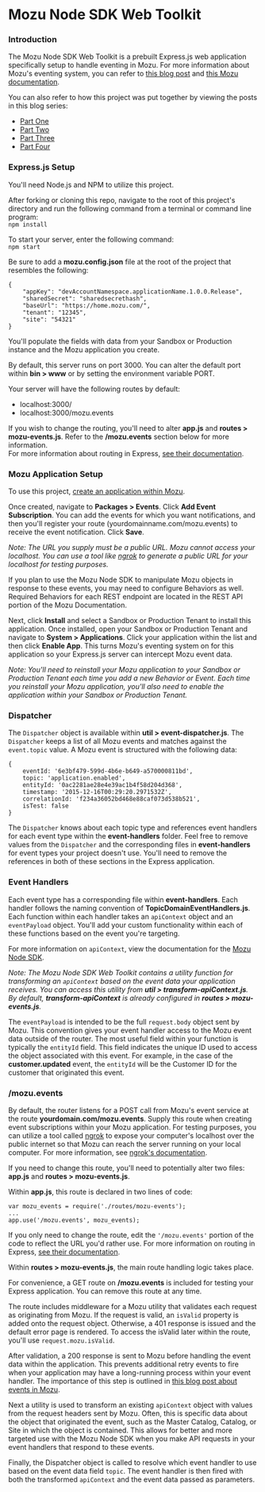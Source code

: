 # Mozu Node SDK Web Toolkit
### Introduction
The Mozu Node SDK Web Toolkit is a prebuilt Express.js web application specifically setup to handle eventing in Mozu. For more information about Mozu's eventing system, you can refer to [this blog post](https://www.mozu.com/blog/best-practices-for-handling-mozu-event-notifications/) and [this Mozu documentation](https://www.mozu.com/docs/developer/applications/event-subscription.htm).

You can also refer to how this project was put together by viewing the posts in this blog series:
  +  [Part One](https://www.mozu.com/blog/use-express-js-and-the-mozu-node-sdk-to-capture-and-work-with-mozu-events-part-one/)
  +  [Part Two](https://www.mozu.com/blog/use-express-js-and-the-mozu-node-sdk-to-capture-and-work-with-mozu-events-part-two/)
  +  [Part Three](https://www.mozu.com/blog/use-express-js-and-the-mozu-node-sdk-to-capture-and-work-with-mozu-events-part-three/)
  +  [Part Four](https://www.mozu.com/blog/use-express.js-and-the-mozu-node-sdk-part-four/)

### Express.js Setup
You'll need Node.js and NPM to utilize this project.

After forking or cloning this repo, navigate to the root of this project's directory and run the following command from a terminal or command line program:  
`npm install`

To start your server, enter the following command:  
`npm start`

Be sure to add a **mozu.config.json** file at the root of the project that resembles the following:

    {
        "appKey": "devAccountNamespace.applicationName.1.0.0.Release",
        "sharedSecret": "sharedsecrethash",
        "baseUrl": "https://home.mozu.com/",
        "tenant": "12345",
        "site": "54321"
    }

You'll populate the fields with data from your Sandbox or Production instance and the Mozu application you create.

By default, this server runs on port 3000. You can alter the default port within **bin > www** or by setting the environment variable PORT.

Your server will have the following routes by default:  
- localhost:3000/  
- localhost:3000/mozu.events

If you wish to change the routing, you'll need to alter **app.js** and **routes > mozu-events.js**. Refer to the **/mozu.events** section below for more information.  
For more information about routing in Express, [see their documentation](http://expressjs.com/en/guide/routing.html).

### Mozu Application Setup
To use this project, [create an application within Mozu](https://www.mozu.com/docs/developer/applications/quickstart.htm).

Once created, navigate to **Packages > Events**. Click **Add Event Subscription**. You can add the events for which you want notifications, and then you'll register your route (yourdomainname.com/mozu.events) to receive the event notification. Click **Save**.

*Note: The URL you supply must be a public URL. Mozu cannot access your localhost. You can use a tool like [ngrok](https://ngrok.com/) to generate a public URL for your localhost for testing purposes.* 

If you plan to use the Mozu Node SDK to manipulate Mozu objects in response to these events, you may need to configure Behaviors as well. Required Behaviors for each REST endpoint are located in the REST API portion of the Mozu Documentation.

Next, click **Install** and select a Sandbox or Production Tenant to install this application. Once installed, open your Sandbox or Production Tenant and navigate to **System > Applications**. Click your application within the list and then click **Enable App**. This turns Mozu's eventing system on for this application so your Express.js server can intercept Mozu event data.

*Note: You'll need to reinstall your Mozu application to your Sandbox or Production Tenant each time you add a new Behavior or Event. Each time you reinstall your Mozu application, you'll also need to enable the application within your Sandbox or Production Tenant.*

### Dispatcher
The `Dispatcher` object is available within **util > event-dispatcher.js**. The `Dispatcher` keeps a list of all Mozu events and matches against the `event.topic` value. A Mozu event is structured with the following data:

    { 
        eventId: '6e3bf479-599d-4b6e-b649-a570000811bd',
        topic: 'application.enabled',
        entityId: '0ac2281ae28e4e39ac1b4f58d204d368',
        timestamp: '2015-12-16T00:29:20.2971532Z',
        correlationId: 'f234a36052bd468e88caf073d538b521',
        isTest: false 
    }

The `Dispatcher` knows about each topic type and references event handlers for each event type within the **event-handlers** folder. Feel free to remove values from the `Dispatcher` and the corresponding files in **event-handlers** for event types your project doesn't use. You'll need to remove the references in both of these sections in the Express application.

### Event Handlers
Each event type has a corresponding file within **event-handlers**. Each handler follows the naming convention of **TopicDomainEventHandlers.js**. Each function within each handler takes an `apiContext` object and an `eventPayload` object. You'll add your custom functionality within each of these functions based on the event you're targeting. 

For more information on `apiContext`, view the documentation for the [Mozu Node SDK](https://github.com/Mozu/mozu-node-sdk).

*Note: The Mozu Node SDK Web Toolkit contains a utility function for transforming an `apiContext` based on the event data your application receives. You can access this utility from **util > transform-apiContext.js**. By default, **transform-apiContext** is already configured in **routes > mozu-events.js**.*

The `eventPayload` is intended to be the full `request.body` object sent by Mozu. This convention gives your event handler access to the Mozu event data outside of the router. The most useful field within your function is typically the `entityId` field. This field indicates the unique ID used to access the object associated with this event. For example, in the case of the **customer.updated** event, the `entityId` will be the Customer ID for the customer that originated this event.

### /mozu.events
By default, the router listens for a POST call from Mozu's event service at the route **yourdomain.com/mozu.events**. Supply this route when creating event subscriptions within your Mozu application. For testing purposes, you can utilize a tool called [ngrok](https://ngrok.com/) to expose your computer's localhost over the public internet so that Mozu can reach the server running on your local computer. For more information, see [ngrok's documentation](https://ngrok.com/docs).

If you need to change this route, you'll need to potentially alter two files: **app.js** and **routes > mozu-events.js**.

Within **app.js**, this route is declared in two lines of code:

    var mozu_events = require('./routes/mozu-events');
    ...
    app.use('/mozu.events', mozu_events);
    
If you only need to change the route, edit the `'/mozu.events'` portion of the code to reflect the URL you'd rather use. For more information on routing in Express, [see their documentation](http://expressjs.com/en/guide/routing.html).

Within **routes > mozu-events.js**, the main route handling logic takes place. 

For convenience, a GET route on **/mozu.events** is included for testing your Express application. You can remove this route at any time. 

The route includes middleware for a Mozu utility that validates each request as originating from Mozu. If the request is valid, an `isValid` property is added onto the request object. Otherwise, a 401 response is issued and the default error page is rendered. To access the isValid later within the route, you'll use `request.mozu.isValid`. 

After validation, a 200 response is sent to Mozu before handling the event data within the application. This prevents additional retry events to fire when your application may have a long-running process within your event handler. The importance of this step is outlined in [this blog post about events in Mozu](https://www.mozu.com/blog/best-practices-for-handling-mozu-event-notifications/).

Next a utility is used to transform an existing `apiContext` object with values from the request headers sent by Mozu. Often, this is specific data about the object that originated the event, such as the Master Catalog, Catalog, or Site in which the object is contained. This allows for better and more targeted use with the Mozu Node SDK when you make API requests in your event handlers that respond to these events.

Finally, the Dispatcher object is called to resolve which event handler to use based on the event data field `topic`. The event handler is then fired with both the transformed `apiContext` and the event data passed as parameters.